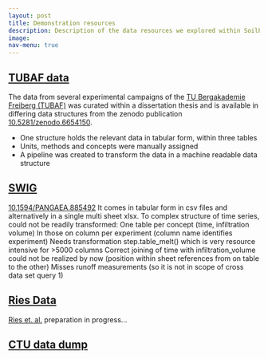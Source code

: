 ```yaml
---
layout: post
title: Demonstration resources
description: Description of the data resources we explored within SoilPulse
image: 
nav-menu: true
---
```


## [TUBAF data](#tubaf) 

The data from several experimental campaigns of the [TU Bergakademie Freiberg (TUBAF)](https://tu-freiberg.de/fakult3/ibf/bodenphysik-und-oekohydrologie) was curated within a dissertation thesis and is available in differing data structures from the zenodo publication [10.5281/zenodo.6654150](https://doi.org/10.5281/zenodo.6654150).

- One structure holds the relevant data in tabular form, within three tables
- Units, methods and concepts were manually assigned
- A pipeline was created to transform the data in a machine readable data structure

 
## [SWIG](#swig)

[10.1594/PANGAEA.885492](https://doi.pangaea.de/10.1594/PANGAEA.885492)
It comes in tabular form in csv files and alternatively in a single multi sheet xlsx.
To complex structure of time series, could not be readily transformed:
One table per concept (time, infiltration volume)
In those on column per experiment (column name identifies experiment)
Needs transformation step.table_melt() which is very resource intensive for >5000 columns
Correct joining of time with infiltration_volume could not be realized by now (position within sheet references from on table to the other)
Misses runoff measurements (so it is not in scope of cross data set query 1)

## [Ries Data](#ries)

[Ries et. al.](https://doi.org/10.6094/UNIFR/151460) preparation in progress…

## [CTU data dump](#ctu)
